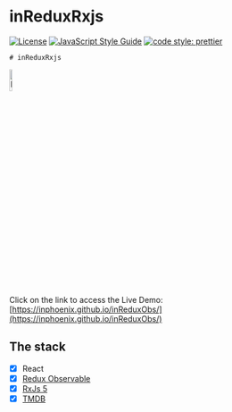 # inReduxRxjs
[![License](https://img.shields.io/badge/license-MIT-blue.svg?style=flat-square)](https://github.com/inPhoenix/)
[![JavaScript Style Guide](https://img.shields.io/badge/code_style-standard-brightgreen.svg)](https://standardjs.com)
[![code style: prettier](https://img.shields.io/badge/code_style-prettier-ff69b4.svg?style=flat-square)](https://github.com/prettier/prettier)

    # inReduxRxjs


<img title="logo" src="public/redux-obs.gif" width="10%">

Click on the link to access the Live Demo:
[https://inphoenix.github.io/inReduxObs/](https://inphoenix.github.io/inReduxObs/)

## The stack
- [x] React
- [x] [Redux Observable](https://redux-observable.js.org/#) 
- [x] [RxJs 5](https://github.com/reactivex/rxjs)
- [x] [TMDB](www.themoviedb.org)
